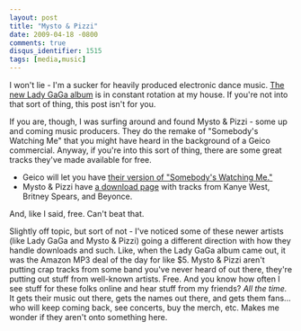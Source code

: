 ```yaml
---
layout: post
title: "Mysto & Pizzi"
date: 2009-04-18 -0800
comments: true
disqus_identifier: 1515
tags: [media,music]
---
```

I won't lie - I'm a sucker for heavily produced electronic dance music.
[The new Lady GaGa
album](http://www.amazon.com/gp/product/B001IXSU8M?ie=UTF8&tag=mhsvortex&linkCode=as2&camp=1789&creative=390957&creativeASIN=B001IXSU8M)
is in constant rotation at my house. If you're not into that sort of
thing, this post isn't for you.

If you are, though, I was surfing around and found Mysto & Pizzi - some
up and coming music producers. They do the remake of "Somebody's
Watching Me" that you might have heard in the background of a Geico
commercial. Anyway, if you're into this sort of thing, there are some
great tracks they've made available for free.

-   Geico will let you have [their version of "Somebody's Watching
    Me."](http://www.geico.com/about/commercials/music/)
-   Mysto & Pizzi have [a download
    page](http://www.mystoandpizzi.com/download/) with tracks from Kanye
    West, Britney Spears, and Beyonce.

And, like I said, free. Can't beat that.

Slightly off topic, but sort of not - I've noticed some of these newer
artists (like Lady GaGa and Mysto & Pizzi) going a different direction
with how they handle downloads and such. Like, when the Lady GaGa album
came out, it was the Amazon MP3 deal of the day for like \$5. Mysto &
Pizzi aren't putting crap tracks from some band you've never heard of
out there, they're putting out stuff from well-known artists. Free. And
you know how often I see stuff for these folks online and hear stuff
from my friends? *All the time.* It gets their music out there, gets the
names out there, and gets them fans... who will keep coming back, see
concerts, buy the merch, etc. Makes me wonder if they aren't onto
something here.

